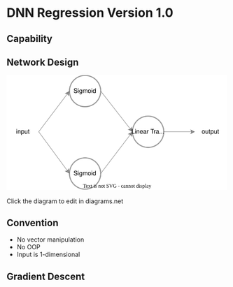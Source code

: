 # DNN Regression Version 1.0

## Capability

## Network Design

[![DNNR V1.0 Architecture](./DNNR%20V1.0%20Architecture.svg)](https://app.diagrams.net/?src=about#Uhttps://raw.githubusercontent.com/Ki-Seki/DNN-Regression-Step-by-Step/master/DNNR%20V1.0/DNNR%20V1.0%20Architecture.svg)

Click the diagram to edit in diagrams.net

## Convention

* No vector manipulation
* No OOP
* Input is 1-dimensional

## Gradient Descent
